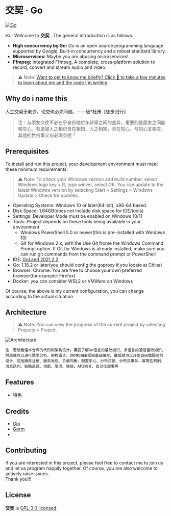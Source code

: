 # 交契 &middot; Go

[![Go](https://pbs.twimg.com/profile_banners/113419064/1648846968/1080x360)](https://github.com/golang/go)

Hi！Welcome to **交契** . The general introduction is as follows:

* **High concurrency by Go:** Go is an open source programming language supported by Google, Built-in concurrency and a robust standard library.
* **Microservices:** Maybe you are abusing microservices! 
* **Ffmpeg:** Integrated Ffmpeg, A complete, cross-platform solution to record, convert and stream audio and video.

> ⚠ Note:
> [Want to get to know me briefly? Click 🔗 to take a few minutes to learn about me and the code I'm writing](https://github.com/yinleiCoder).

## Why do i name this
人生交契无老少，论交何必先同调。——唐*杜甫《徒步归行》
> 注：与朋友交往不必在乎身份地位年龄等之间的差异，重要的是朋友之间能够交心。有道是人之相识贵在相知，人之相知，贵在知心。与知心友相交，其他的世俗事又何必理会呢？

## Prerequisites

To install and run this project, your development environment must meet these minimum requirements:

> ⚠ Note:
> To check your Windows version and build number, select Windows logo key + R, type winver, select OK. You can update to the latest Windows version by selecting Start > Settings > Windows Update > Check for updates.

* Operating Systems: Windows 10 or later(64-bit), x86-64 based.
* Disk Space: 1.64GB(does not include disk space for IDE/tools)
* Settings: Developer Mode must be enabled on Windows 10/11
* Tools: Project depends on these tools being available in your environment
    - Windows PowerShell 5.0 or newer(this is pre-installed with Windows 10)
    - Git for Windows 2.x, with the Use Git frome the Windows Command Prompt option. If Git for Windows is already installed, make sure you can run git commands from the command prompt or PowerShell
* IDE: [GoLand 2021.2.2](https://zhile.io/2021/11/29/ja-netfilter-javaagent-lib.html)
* Go: 1.18.2 or later(you should config the goproxy if you locate at China)
* Browser: Chrome. You are free to choose your own preferred browser(for example: Firefox)
* Docker: you can consider WSL2 or VMWare on Windows

Of course, the above is my current configuration, you can change according to the actual situation

## Architecture

> ⚠ Note:
> You can view the progress of the current project by selecting Projects > Project.

![Architecture](./Architecture.png)

`注：若想看懂本仓库的代码和架构设计。需要了解Go语言的基础知识、多语言的通信基础知识，然后就可以进行需求分析、架构设计、ORM和WEB框架基础编写。最后就可以开始自研微服务的设计，包括服务注册、服务发现、负载均衡、配置中心、分布式锁、分布式事务、幂等性机制、消息队列、链路追踪、熔断、限流、降级、API网关、自动化部署等`

## Features

- 特色

## Credits

- [Gin](https://gin-gonic.com/) 
- [Gorm](https://gorm.io/zh_CN/)
- 

## Contributing

If you are interested in this project, please feel free to contact me to join us and let us program happily together.
Of course, you are also welcome to actively raise issues.  
Thank you!!!

## License

**交契** is [GPL-3.0 licensed](./LICENSE).

